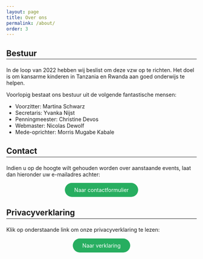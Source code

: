 ```yaml
---
layout: page
title: Over ons
permalink: /about/
order: 3
---
```


<style>
    .my_button {
        border: none;
        color: white !important;
        background-color: #27ae60;
        padding: 10px 25px;
        border-radius: 20px;
        cursor: pointer;
        text-decoration: none;
        font-size: inherit;
        font-family: inherit;
    }

    .my_button:hover {
        color: black !important;
        text-decoration: none
    }

    hr {
        margin-top: -15px;
        margin-bottom: 20px;
    }
</style>

## Bestuur
---

In de loop van 2022 hebben wij beslist om deze vzw op te richten. Het doel is om kansarme kinderen in Tanzania en Rwanda aan goed onderwijs te helpen.

Voorlopig bestaat ons bestuur uit de volgende fantastische mensen:
* Voorzitter: Martina Schwarz
* Secretaris: Yvanka Nijst
* Penningmeester: Christine Devos
* Webmaster: Nicolas Dewolf
* Mede-oprichter: Morris Mugabe Kabale

## Contact
---

Indien u op de hoogte wilt gehouden worden over aanstaande events, laat dan hieronder uw e-mailadres achter:

<form action = "https://docs.google.com/forms/d/e/1FAIpQLSeJqeTtlGpk4Qm1npkTm3vwmcGb4WAAiL9rEniCaRTKquPxmA/viewform" target = "_blank" style = "text-align: center">
    <input type = "submit" class = "my_button" value = "Naar contactformulier">
</form>

## Privacyverklaring
---

Klik op onderstaande link om onze privacyverklaring te lezen:

<div style = "text-align: center; margin-top: 5%">
    <a href = "{{site.baseurl}}/privacy/" class = "my_button"> Naar verklaring </a>
</div>

